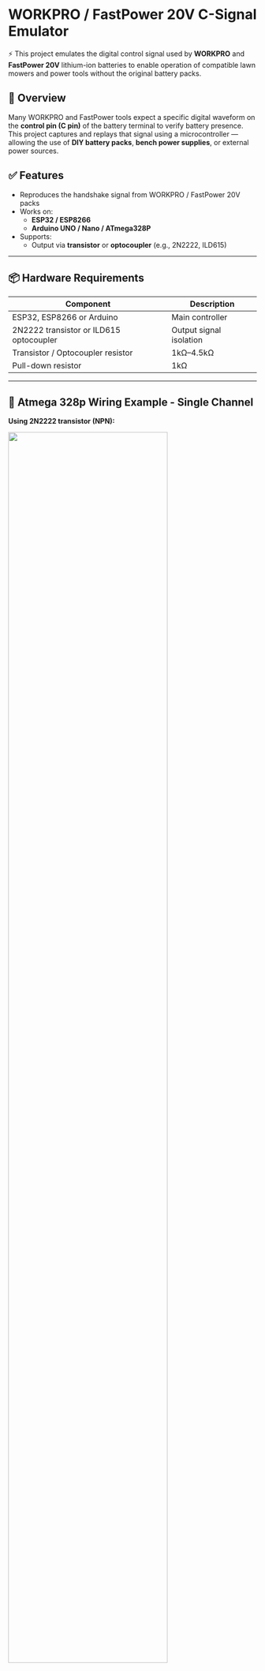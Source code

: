 # WORKPRO / FastPower 20V C-Signal Emulator

⚡️ This project emulates the digital control signal used by **WORKPRO** and **FastPower 20V** lithium-ion batteries to enable operation of compatible lawn mowers and power tools without the original battery packs.

## 🔧 Overview

Many WORKPRO and FastPower tools expect a specific digital waveform on the **control pin (C pin)** of the battery terminal to verify battery presence. This project captures and replays that signal using a microcontroller — allowing the use of **DIY battery packs**, **bench power supplies**, or external power sources.

## ✅ Features

- Reproduces the handshake signal from WORKPRO / FastPower 20V packs
- Works on:
  - **ESP32 / ESP8266**
  - **Arduino UNO / Nano / ATmega328P**
- Supports:
  - Output via **transistor** or **optocoupler** (e.g., 2N2222, ILD615)
---
## 📦 Hardware Requirements

| Component         | Description                              |
|------------------|------------------------------------------|
| ESP32, ESP8266 or Arduino | Main controller                          |
| 2N2222 transistor or ILD615 optocoupler | Output signal isolation |
| Transistor / Optocoupler resistor | 1kΩ–4.5kΩ                  |
| Pull-down resistor | 1kΩ               |
---



## 🧰 Atmega 328p Wiring Example - Single Channel

**Using 2N2222 transistor (NPN):**
<div>
  <img src="https://github.com/me-bad-dev/fauxpower-20v/raw/main/Atmega328_scheme.png" width="80%">
</div>

## 🧰 ESP8266 Wiring Example - Dual Channel

**Using ILD615 2-channel optocoupler:**
<div>
  <img src="https://github.com/me-bad-dev/fauxpower-20v/raw/main/D1_Mini_DualChannel.png" width="80%">
</div>
